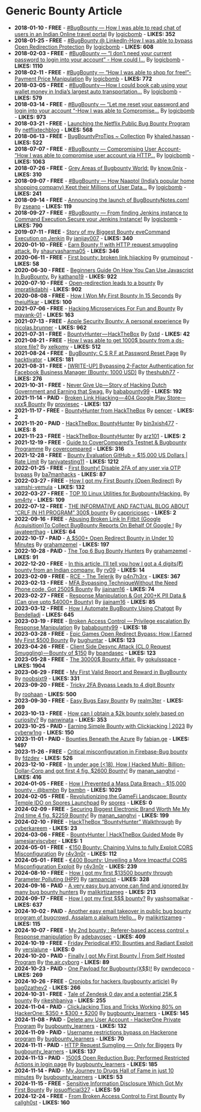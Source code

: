 # Generic Bounty Article

- **2018-01-10 - FREE** - [#BugBounty — How I was able to read chat of users in an Indian Online travel portal](https://infosecwriteups.com/bugbounty-how-i-was-able-to-read-chat-of-users-in-an-online-travel-portal-c55a1787f999)  By  [logicbomb](https://medium.com/@logicbomb) - **LIKES: 352**
- **2018-01-25 - FREE** - [#BugBounty @ Linkedln-How I was able to bypass Open Redirection Protection](https://infosecwriteups.com/bugbounty-linkedln-how-i-was-able-to-bypass-open-redirection-protection-2e143eb36941)  By  [logicbomb](https://medium.com/@logicbomb) - **LIKES: 608**
- **2018-02-03 - FREE** - [#BugBounty — “I don’t need your current password to login into your account” - How could I…](https://infosecwriteups.com/bugbounty-i-dont-need-your-current-password-to-login-into-your-account-how-could-i-e51a945b083d)  By  [logicbomb](https://medium.com/@logicbomb) - **LIKES: 1110**
- **2018-02-11 - FREE** - [#BugBounty — “How I was able to shop for free!”- Payment Price Manipulation](https://infosecwriteups.com/bugbounty-how-i-was-able-to-shop-for-free-payment-price-manipulation-b29355a8e68e)  By  [logicbomb](https://medium.com/@logicbomb) - **LIKES: 772**
- **2018-03-05 - FREE** - [#BugBounty — How I could book cab using your wallet money in India’s largest auto transportation…](https://infosecwriteups.com/bugbounty-how-i-could-book-cab-using-your-wallet-money-in-indias-largest-auto-transportation-e0c4252ca1a3)  By  [logicbomb](https://medium.com/@logicbomb) - **LIKES: 579**
- **2018-03-14 - FREE** - [#BugBounty — “Let me reset your password and login into your account “-How I was able to Compromise…](https://infosecwriteups.com/bugbounty-how-i-was-able-to-compromise-any-user-account-via-reset-password-functionality-a11bb5f863b3)  By  [logicbomb](https://medium.com/@logicbomb) - **LIKES: 973**
- **2018-03-21 - FREE** - [Launching the Netflix Public Bug Bounty Program](https://netflixtechblog.com/netflixbugbounty-ae3bf4489def)  By  [netflixtechblog](https://medium.com/@netflixtechblog) - **LIKES: 568**
- **2018-06-13 - FREE** - [BugBountyProTips ~ Collection](https://medium.com/@khaled.hassan/bugbountyprotip-collection-4a19e5b5b296)  By  [khaled.hassan](https://medium.com/@khaled.hassan) - **LIKES: 522**
- **2018-07-07 - FREE** - [#BugBounty — Compromising User Account- ”How I was able to compromise user account via HTTP…](https://logicbomb.medium.com/bugbounty-compromising-user-account-how-i-was-able-to-compromise-user-account-via-http-4288068b901f)  By  [logicbomb](https://medium.com/@logicbomb) - **LIKES: 1063**
- **2018-07-26 - FREE** - [Grey Areas of Bugbounty World:](https://medium.com/@know.0nix/grey-areas-of-bugbounty-world-5dd794c697a3)  By  [know.0nix](https://medium.com/@know.0nix) - **LIKES: 310**
- **2018-09-07 - FREE** - [#BugBounty — How Naaptol (India’s popular home shopping company) Kept their Millions of User Data…](https://logicbomb.medium.com/bugbounty-how-naaptol-indias-popular-home-shopping-company-kept-their-millions-of-user-data-e414cd4151c)  By  [logicbomb](https://medium.com/@logicbomb) - **LIKES: 241**
- **2018-09-14 - FREE** - [Announcing the launch of BugBountyNotes.com!](https://zseano.medium.com/announcing-the-launch-of-bugbountynotes-com-113e883727c8)  By  [zseano](https://medium.com/@zseano) - **LIKES: 119**
- **2018-09-27 - FREE** - [#BugBounty — From finding Jenkins instance to Command Execution.Secure your Jenkins Instance!](https://logicbomb.medium.com/bugbounty-from-finding-jenkins-instance-to-command-execution-secure-your-jenkins-instance-9bd1e75c2288)  By  [logicbomb](https://medium.com/@logicbomb) - **LIKES: 790**
- **2019-07-11 - FREE** - [Story of my Biggest Bounty eveCommand Execution on Jenkin](https://medium.com/@janijay007/story-of-my-biggest-bounty-evecommand-execution-on-jenkin-a73f5242b1e2)  By  [janijay007](https://medium.com/@janijay007) - **LIKES: 340**
- **2020-01-10 - FREE** - [Earn Bounty !! with HTTP request smuggling attack.](https://medium.com/cyberverse/earn-bounty-with-http-request-smuggling-attack-c68b4f2db363)  By  [shauryasharma05](https://medium.com/@shauryasharma05) - **LIKES: 346**
- **2020-06-11 - FREE** - [First bounty: broken link hijacking](https://grumpinout.medium.com/first-bounty-broken-link-hijacking-bfd4f130514c)  By  [grumpinout](https://medium.com/@grumpinout) - **LIKES: 58**
- **2020-06-30 - FREE** - [Beginners Guide On How You Can Use Javascript In BugBounty.](https://kathanp19.medium.com/beginners-guide-on-how-you-can-use-javascript-in-bugbounty-492f6eb1f9ea)  By  [kathanp19](https://medium.com/@kathanp19) - **LIKES: 922**
- **2020-07-10 - FREE** - [Open-redirection leads to a bounty](https://infosecwriteups.com/open-redirection-leads-to-a-bounty-d94029e11d17)  By  [impratikdabhi](https://medium.com/@impratikdabhi) - **LIKES: 902**
- **2020-08-08 - FREE** - [How I Won My First Bounty In 15 Seconds](https://thejulfikar.medium.com/how-i-won-my-first-bounty-in-15-seconds-da5789f13258)  By  [thejulfikar](https://medium.com/@thejulfikar) - **LIKES: 100**
- **2021-07-06 - FREE** - [Hacking Microservices For Fun and Bounty](https://infosecwriteups.com/hacking-microservices-for-fun-and-bounty-5cc302769e94)  By  [mayank-01](https://medium.com/@mayank-01) - **LIKES: 163**
- **2021-07-13 - FREE** - [Apple Security Bounty: A personal experience](https://medium.com/macoclock/apple-security-bounty-a-personal-experience-fe9a57a81943)  By  [nicolas.brunner](https://medium.com/@nicolas.brunner) - **LIKES: 962**
- **2021-07-31 - FREE** - [BountyHunter — HackTheBox](https://medium.com/@0xtd/bountyhunter-hackthebox-706bfb525b69)  By  [0xtd](https://medium.com/@0xtd) - **LIKES: 42**
- **2021-08-21 - FREE** - [How I was able to get 1000$ bounty from a ds-store file?](https://xelkomy.medium.com/how-i-was-able-to-get-1000-bounty-from-a-ds-store-file-dc2b7175e92c)  By  [xelkomy](https://medium.com/@xelkomy) - **LIKES: 512**
- **2021-08-24 - FREE** - [BugBounty: C S R F at Password Reset Page](https://hacktivator.medium.com/bugbounty-c-s-r-f-at-password-reset-page-93bd440cee61)  By  [hacktivator](https://medium.com/@hacktivator) - **LIKES: 181**
- **2021-08-31 - FREE** - [[WRITE-UP] Bypassing 2-Factor Authentication for Facebook Business Manager (Bounty: 1000 USD)](https://infosecwriteups.com/bypassing-2-factor-authentication-for-facebook-business-manager-bounty-1000-usd-c78c858459d6)  By  [theshubh77](https://medium.com/@theshubh77) - **LIKES: 276**
- **2021-10-31 - FREE** - [Never Give Up — Story of Hacking Dutch Government and Earning that Swag.](https://medium.com/@bababounty99/never-give-up-story-of-hacking-dutch-government-and-earning-that-swag-b518cca81c78)  By  [bababounty99](https://medium.com/@bababounty99) - **LIKES: 192**
- **2021-11-14 - PAID** - [Broken Link Hijacking — 404 Google Play Store— xxx$ Bounty](https://infosecwriteups.com/broken-link-hijacking-404-google-play-store-xxx-bounty-96e79a8dfd71)  By  [proviesec](https://medium.com/@proviesec) - **LIKES: 137**
- **2021-11-17 - FREE** - [BountyHunter from HackTheBox](https://pencer.medium.com/bountyhunter-from-hackthebox-f4298a9ac84f)  By  [pencer](https://medium.com/@pencer) - **LIKES: 2**
- **2021-11-20 - PAID** - [HackTheBox: BountyHunter](https://bin3xish477.medium.com/hackthebox-bountyhunter-529371920233)  By  [bin3xish477](https://medium.com/@bin3xish477) - **LIKES: 8**
- **2021-11-23 - FREE** - [HackTheBox-BountyHunter](https://arz101.medium.com/hackthebox-bountyhunter-962855aaf92a)  By  [arz101](https://medium.com/@arz101) - **LIKES: 2**
- **2021-12-19 - FREE** - [Guide to CoverCompared’s Testnet & Bugbounty Programme](https://covercompared.medium.com/guide-to-covercompareds-testnet-bugbounty-programme-5f68054508fb)  By  [covercompared](https://medium.com/@covercompared) - **LIKES: 316**
- **2021-12-28 - FREE** - [Bounty Evaluation GitHub = $15,000 US Dollars | Rate Limit](https://medium.com/@taniyatesting11/bounty-evaluation-github-15-000-us-dollars-rate-limit-d6c07d73c948)  By  [taniyatesting11](https://medium.com/@taniyatesting11) - **LIKES: 1212**
- **2022-01-25 - FREE** - [First Bounty! Disable 2FA of any user via OTP bypass](https://medium.com/@ba7manhacks/first-bounty-disable-2fa-of-any-user-via-otp-bypass-34678f102efc)  By  [ba7manhacks](https://medium.com/@ba7manhacks) - **LIKES: 87**
- **2022-03-27 - FREE** - [How I got my First Bounty (Open Redirect)](https://vamshi-vemula.medium.com/how-i-got-my-first-bounty-open-redirect-80832e5bf4e6)  By  [vamshi-vemula](https://medium.com/@vamshi-vemula) - **LIKES: 132**
- **2022-03-27 - FREE** - [TOP 10 Linux Utilities for Bugbounty/Hacking.](https://sm4rty.medium.com/top-10-linux-utilities-for-bugbounty-hacking-dbef7ae28a28)  By  [sm4rty](https://medium.com/@sm4rty) - **LIKES: 109**
- **2022-07-12 - FREE** - [THE INFORMATIVE AND FACTUAL BLOG ABOUT “CRLF IN H1 PROGRAM” 300$ bounty](https://medium.com/@cappriciosec/the-informative-and-factual-blog-about-crlf-in-h1-program-300-bounty-4dba13dde001)  By  [cappriciosec](https://medium.com/@cappriciosec) - **LIKES: 2**
- **2022-09-16 - FREE** - [Abusing Broken Link In Fitbit (Google Acquisition)To Collect BugBounty Reports On Behalf Of Google !](https://infosecwriteups.com/abusing-broken-link-in-fitbit-google-acquisition-to-collect-bugbounty-reports-on-behalf-of-google-5885a556eb7c)  By  [jayateerthag](https://medium.com/@jayateerthag) - **LIKES: 64**
- **2022-10-17 - PAID** - [A $500+ Open Redirect Bounty in Under 10 Minutes](https://thegrayarea.tech/a-500-open-redirect-bounty-in-under-10-minutes-fbb1cce063e5)  By  [grahamzemel](https://medium.com/@grahamzemel) - **LIKES: 197**
- **2022-10-28 - PAID** - [The Top 6 Bug Bounty Hunters](https://thegrayarea.tech/the-top-6-bug-hunters-with-1m-net-bounties-f4c998fe2ded)  By  [grahamzemel](https://medium.com/@grahamzemel) - **LIKES: 91**
- **2022-12-20 - FREE** - [In this article, I’ll tell you how I got a 4 digits(₹) bounty from an Indian company.](https://rv09.medium.com/in-this-article-ill-tell-you-how-i-got-a-4-digits-bounty-from-an-indian-company-38e39a29f99e)  By  [rv09](https://medium.com/@rv09) - **LIKES: 14**
- **2023-02-09 - FREE** - [RCE  - The Telerik](https://p4n7h3rx.medium.com/how-i-got-bounty-within-5-mins-f1448f6db9b5)  By  [p4n7h3rx](https://medium.com/@p4n7h3rx) - **LIKES: 367**
- **2023-02-13 - FREE** - [MFA Bypassing TechniqueWithout the Need Phone code, Got 2500$ Bounty](https://jjainam16.medium.com/mfa-bypassing-techniquewithout-the-need-phone-code-got-2500-bounty-9b35e312f8d9)  By  [jjainam16](https://medium.com/@jjainam16) - **LIKES: 74**
- **2023-02-27 - FREE** - [Response Manipulation & Got 200+K PII Data & (Can give upto $4000+ Bounty)](https://jjainam16.medium.com/response-manipulation-got-200-k-pii-data-can-give-upto-4000-bounty-b10e70802714)  By  [jjainam16](https://medium.com/@jjainam16) - **LIKES: 85**
- **2023-03-12 - FREE** - [How I Automate BugBounty Using Chatgpt](https://medium.com/@Bendelladj/how-i-automated-bugbounty-using-chatgpt-91a5907ab3aa)  By  [Bendelladj](https://medium.com/@Bendelladj) - **LIKES: 645**
- **2023-03-19 - FREE** - [Broken Access Control — Privilege escalation By Response Manipulation](https://medium.com/@bababounty99/broken-access-control-privilege-escalation-by-response-manipulation-940481af2de0)  By  [bababounty99](https://medium.com/@bababounty99) - **LIKES: 18**
- **2023-03-28 - FREE** - [Epic Games Open Redirect Bypass: How I Earned My First $500 Bounty](https://bughuntar.medium.com/my-first-bug-open-redirect-at-epic-games-500-bounty-d0c03de60fa7)  By  [bughuntar](https://medium.com/@bughuntar) - **LIKES: 123**
- **2023-04-26 - FREE** - [Client Side Desync Attack (CL.0 Request Smuggling) — Bounty of $150](https://bpandasec.medium.com/client-side-desync-attack-cl-0-request-smuggling-bounty-of-150-327d3aeaeea6)  By  [bpandasec](https://medium.com/@bpandasec) - **LIKES: 123**
- **2023-05-28 - FREE** - [The 30000$ Bounty Affair.](https://medium.com/@gokulsspace/the-30000-bounty-affair-3f025ee6b834)  By  [gokulsspace](https://medium.com/@gokulsspace) - **LIKES: 1904**
- **2023-06-29 - FREE** - [My First Valid Report and Reward in BugBounty](https://noobsixt9.medium.com/my-first-valid-report-and-reward-in-bugbounty-58b91a9909ec)  By  [noobsixt9](https://medium.com/@noobsixt9) - **LIKES: 331**
- **2023-09-20 - FREE** - [Tricky 2FA Bypass Leads to 4 digit Bounty $$$$](https://roohaan.medium.com/tricky-2fa-bypass-leads-to-4-digit-bounty-3a148bc7d4a)  By  [roohaan](https://medium.com/@roohaan) - **LIKES: 500**
- **2023-09-30 - FREE** - [Easy Bugs Easy Bounty](https://medium.com/@realm3ter/easy-bugs-easy-bounty-677b39122b9a)  By  [realm3ter](https://medium.com/@realm3ter) - **LIKES: 269**
- **2023-10-13 - FREE** - [How can I obtain a $2k bounty solely based on curiosity?](https://medium.com/@nanwinata/how-can-i-obtain-a-2k-bounty-solely-based-on-curiosity-56ef84e93aca)  By  [nanwinata](https://medium.com/@nanwinata) - **LIKES: 353**
- **2023-10-25 - PAID** - [Earning Simple Bounty with Clickjacking | 2023](https://medium.com/infosecmatrix/earning-simple-bounty-with-clickjacking-2023-eeceb6b26fb5)  By  [cyberw1ng](https://medium.com/@cyberw1ng) - **LIKES: 150**
- **2023-11-01 - PAID** - [Bounties Beneath the Azure](https://medium.com/illumination/bounties-beneath-the-azure-a994c7b61c34)  By  [fabian.ge](https://medium.com/@fabian.ge) - **LIKES: 1497**
- **2023-11-26 - FREE** - [Critical misconfiguration in Firebase-Bug bounty](https://fdzdev.medium.com/critical-misconfiguration-in-firebase-e682ec4239d6)  By  [fdzdev](https://medium.com/@fdzdev) - **LIKES: 526**
- **2023-12-10 - FREE** - [In under age (<18), How I Hacked Multi- Billion-Dollar-Corp and got first 4 fig. $2600 Bounty!](https://medium.com/@manan_sanghvi/in-under-age-18-how-i-hacked-multi-billion-dollar-corp-and-got-first-4-fig-2600-bounty-d9ce97b3652e)  By  [manan_sanghvi](https://medium.com/@manan_sanghvi) - **LIKES: 416**
- **2024-01-05 - FREE** - [How I Prevented a Mass Data Breach - $15,000 bounty - @bxmbn](https://bxmbn.medium.com/how-i-prevented-a-mass-data-breach-15-000-bounty-bxmbn-1096e6400e3d)  By  [bxmbn](https://medium.com/@bxmbn) - **LIKES: 1029**
- **2024-02-05 - FREE** - [Revolutionizing the GameFi Landscape: Bounty Temple IDO on Spores Launchpad](https://spores.medium.com/revolutionizing-the-gamefi-landscape-bounty-temple-ido-on-spores-launchpad-62f56f321536)  By  [spores](https://medium.com/@spores) - **LIKES: 0**
- **2024-02-09 - FREE** - [Securing Biggest Electronic Brand Worth Me My 2nd time 4 fig. $2259 Bounty!](https://medium.com/@manan_sanghvi/securing-biggest-electronic-brand-worth-me-my-2nd-4-fig-2259-bounty-a053d2053655)  By  [manan_sanghvi](https://medium.com/@manan_sanghvi) - **LIKES: 199**
- **2024-02-10 - FREE** - [HackTheBox “BountyHunter” Walkthrough](https://cyberkareem.medium.com/hackthebox-bountyhunter-walkthrough-c852b94d6eba)  By  [cyberkareem](https://medium.com/@cyberkareem) - **LIKES: 23**
- **2024-03-06 - FREE** - [BountyHunter | HackTheBox Guided Mode](https://medium.com/@jamesjarviscyber/bountyhunter-hackthebox-guided-mode-5bf0998f456b)  By  [jamesjarviscyber](https://medium.com/@jamesjarviscyber) - **LIKES: 1**
- **2024-05-01 - FREE** - [€150 Bounty: Chaining Vulns to fully Exploit CORS Misconfiguration](https://r4v3n0r.medium.com/150-bounty-chaining-vulns-to-fully-exploit-cors-misconfiguration-521a0cd97316)  By  [r4v3n0r](https://medium.com/@r4v3n0r) - **LIKES: 112**
- **2024-05-01 - FREE** - [€400 Bounty: Unveiling a More Impactful CORS Misconfiguration Exploit](https://r4v3n0r.medium.com/400-bounty-unveiling-a-more-impactful-cors-misconfiguration-exploit-6db0a1b39bdc)  By  [r4v3n0r](https://medium.com/@r4v3n0r) - **LIKES: 239**
- **2024-08-10 - FREE** - [How I got my first $13500 bounty through Parameter Polluting (HPP)](https://infosecwriteups.com/how-i-got-my-first-13500-bounty-through-parameter-polluting-hpp-179666b8e8bb)  By  [rampancist](https://medium.com/@rampancist) - **LIKES: 328**
- **2024-09-16 - PAID** - [A very easy bug anyone can find and ignored by many bug bounty hunters](https://medium.com/@malikirtizameg/a-very-easy-bug-anyone-can-find-8d2b11a768c7)  By  [malikirtizameg](https://medium.com/@malikirtizameg) - **LIKES: 213**
- **2024-09-17 - FREE** - [How I got my first $$$ bounty?](https://osintteam.blog/how-i-got-my-first-bounty-098d75ae650d)  By  [yashsomalkar](https://medium.com/@yashsomalkar) - **LIKES: 637**
- **2024-10-02 - PAID** - [Another easy email takeover in public bug bounty program of bugcrowd, Assalam o alaikum Hello…](https://medium.com/@malikirtizameg/assalam-o-alaikum-hello-every-one-i-am-back-with-another-writeup-in-which-i-will-share-with-you-how-fe040b079751)  By  [malikirtizameg](https://medium.com/@malikirtizameg) - **LIKES: 115**
- **2024-10-07 - FREE** - [My 2nd bounty : Referer-based access control + Response manipulation](https://medium.com/@adebayosec/my-2nd-bounty-referer-based-access-control-response-manipulation-2ab7f54d083f)  By  [adebayosec](https://medium.com/@adebayosec) - **LIKES: 409**
- **2024-10-19 - FREE** - [Friday Periodical #10: Bounties and Radiant Exploit](https://medium.com/hyacinth-friday-periodical/friday-periodical-10-bounties-and-radiant-exploit-2370d57f1049)  By  [verslalune](https://medium.com/@verslalune) - **LIKES: 0**
- **2024-10-20 - PAID** - [Finally I got My First Bounty | From Self Hosted Program](https://medium.com/@the.air.cyborg/finally-i-got-my-first-bounty-from-self-hosted-program-71ffe09473c4)  By  [the.air.cyborg](https://medium.com/@the.air.cyborg) - **LIKES: 89**
- **2024-10-23 - PAID** - [One Payload for Bugbounty(X$$)!](https://osintteam.blog/one-payload-for-bugbounty-x-ace7dfd4859d)  By  [pwndecoco](https://medium.com/@pwndecoco) - **LIKES: 269**
- **2024-10-26 - FREE** - [Cronjobs for hackers (bugbounty article)](https://medium.com/@bag0zathev2/cronjobs-for-hackers-bugbounty-article-7d51588d0fd5)  By  [bag0zathev2](https://medium.com/@bag0zathev2) - **LIKES: 266**
- **2024-10-31 - FREE** - [Tale of Zendesk 0 day and a potential 25K $ bounty](https://rikeshbaniya.medium.com/tale-of-zendesk-0-day-and-a-potential-25k-bounty-61bcf9c5dc06)  By  [rikeshbaniya](https://medium.com/@rikeshbaniya) - **LIKES: 255**
- **2024-11-04 - PAID** - [ClickJacking Tips and Tricks Working 80% on HackerOne: $350 + $300 + $200](https://medium.com/@bugbounty_learners/clickjacking-tips-and-tricks-working-80-on-hackerone-350-300-200-f7b73e5fa9c6)  By  [bugbounty_learners](https://medium.com/@bugbounty_learners) - **LIKES: 145**
- **2024-11-08 - PAID** - [Delete any User Account - HackerOne Private Program](https://medium.com/@bugbounty_learners/deactivating-any-user-account-hackerone-private-program-b5aa8b412819)  By  [bugbounty_learners](https://medium.com/@bugbounty_learners) - **LIKES: 132**
- **2024-11-09 - PAID** - [Username restrictions bypass on Hackerone program](https://medium.com/@bugbounty_learners/username-restrictions-bypass-on-hackerone-program-61f4c8ff8b44)  By  [bugbounty_learners](https://medium.com/@bugbounty_learners) - **LIKES: 70**
- **2024-11-11 - PAID** - [HTTP Request Sumgling  —  Only for Biggers](https://medium.com/@bugbounty_learners/task-1-http-request-sumgling-basics-types-only-for-bigners-2157461dca3e)  By  [bugbounty_learners](https://medium.com/@bugbounty_learners) - **LIKES: 137**
- **2024-11-13 - PAID** - [1500$ Open Reduction Bug: Performed Restricted Actions in login page](https://medium.com/@bugbounty_learners/1500-open-reduction-bug-performed-restricted-actions-in-login-page-4194359c1fc2)  By  [bugbounty_learners](https://medium.com/@bugbounty_learners) - **LIKES: 185**
- **2024-11-14 - PAID** - [My Journey to Drugs Hall of Fame in just 10 minutes](https://medium.com/@bugbounty_learners/my-journey-to-drugs-hall-of-fame-in-just-10-minutes-dcd03240e42a)  By  [bugbounty_learners](https://medium.com/@bugbounty_learners) - **LIKES: 53**
- **2024-11-15 - FREE** - [Sensitive Information Disclosure Which Got My First Bounty](https://medium.com/@josuofficial327/my-first-bounty-fdddb7ef5611)  By  [josuofficial327](https://medium.com/@josuofficial327) - **LIKES: 59**
- **2024-12-24 - FREE** - [From Broken Access Control to First Bounty](https://infosecwriteups.com/from-broken-access-control-to-first-bounty-01712b1dab53)  By  [callgh0st](https://medium.com/@callgh0st) - **LIKES: 160**
